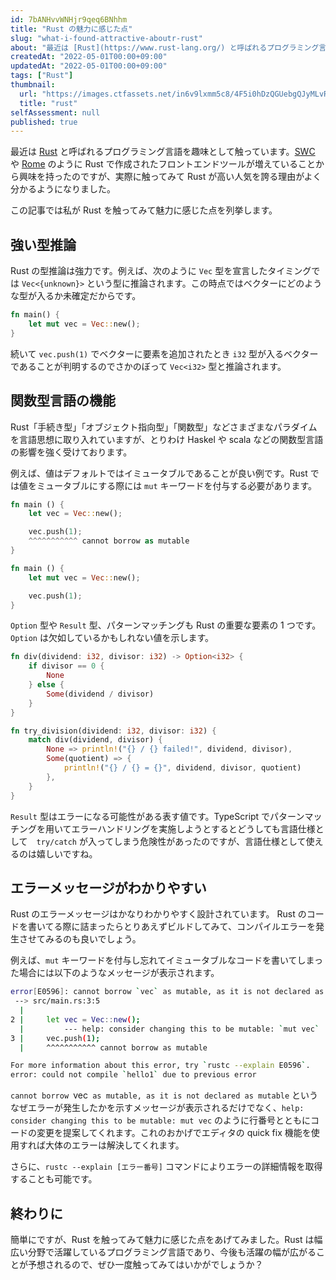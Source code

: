 ```yaml
---
id: 7bANHvvWNHjr9qeq6BNhhm
title: "Rust の魅力に感じた点"
slug: "what-i-found-attractive-aboutr-rust"
about: "最近は [Rust](https://www.rust-lang.org/) と呼ばれるプログラミング言語を趣味として触っています。[SWC](https://swc.rs/) や [Rome](https://rome.tools/) のように Rust で作成されたフロントエンドツールが増えていることから興味を持ったのですが、実際に触ってみて Rust が高い人気を誇る理由がよく分かるようになりました。  この記事では私が Rust を触ってみて魅力に感じた点を列挙していきます。"
createdAt: "2022-05-01T00:00+09:00"
updatedAt: "2022-05-01T00:00+09:00"
tags: ["Rust"]
thumbnail:
  url: "https://images.ctfassets.net/in6v9lxmm5c8/4F5i0hDzQGUebgQJyMLvRt/12f1c0e03fd5f3aec0a7720f02e59f35/Rust_programming_language_black_logo.svg.png"
  title: "rust"
selfAssessment: null
published: true
---
```

最近は [Rust](https://www.rust-lang.org/) と呼ばれるプログラミング言語を趣味として触っています。[SWC](https://swc.rs/) や [Rome](https://rome.tools/) のように Rust で作成されたフロントエンドツールが増えていることから興味を持ったのですが、実際に触ってみて Rust が高い人気を誇る理由がよく分かるようになりました。

この記事では私が Rust を触ってみて魅力に感じた点を列挙します。

## 強い型推論

Rust の型推論は強力です。例えば、次のように `Vec` 型を宣言したタイミングでは `Vec<{unknown}>` という型に推論されます。この時点ではベクターにどのような型が入るか未確定だからです。

```rs
fn main() {
    let mut vec = Vec::new();
}
```

続いて `vec.push(1)` でベクターに要素を追加されたとき `i32` 型が入るベクターであることが判明するのでさかのぼって `Vec<i32>` 型と推論されます。

## 関数型言語の機能

Rust「手続き型」「オブジェクト指向型」「関数型」などさまざまなパラダイムを言語思想に取り入れていますが、とりわけ Haskel や scala などの関数型言語の影響を強く受けております。

例えば、値はデフォルトではイミュータブルであることが良い例です。Rust では値をミュータブルにする際には `mut` キーワードを付与する必要があります。

```rs
fn main () {
    let vec = Vec::new();

    vec.push(1);
    ^^^^^^^^^^^ cannot borrow as mutable
}
```

```rs
fn main () {
    let mut vec = Vec::new();

    vec.push(1);
}
```

`Option` 型や `Result` 型、パターンマッチングも Rust の重要な要素の 1 つです。`Option` は欠如しているかもしれない値を示します。

```rs
fn div(dividend: i32, divisor: i32) -> Option<i32> {
    if divisor == 0 {
        None
    } else {
        Some(dividend / divisor)
    }
}

fn try_division(dividend: i32, divisor: i32) {
    match div(dividend, divisor) {
        None => println!("{} / {} failed!", dividend, divisor),
        Some(quotient) => {
            println!("{} / {} = {}", dividend, divisor, quotient)
        },
    }
}
```

`Result` 型はエラーになる可能性がある表す値です。TypeScript でパターンマッチングを用いてエラーハンドリングを実施しようとするとどうしても言語仕様として　`try/catch` が入ってしまう危険性があったのですが、言語仕様として使えるのは嬉しいですね。

## エラーメッセージがわかりやすい

Rust のエラーメッセージはかなりわかりやすく設計されています。 Rust のコードを書いてる際に詰まったらとりあえずビルドしてみて、コンパイルエラーを発生させてみるのも良いでしょう。

例えば、`mut` キーワードを付与し忘れてイミュータブルなコードを書いてしまった場合には以下のようなメッセージが表示されます。

```sh
error[E0596]: cannot borrow `vec` as mutable, as it is not declared as mutable
 --> src/main.rs:3:5
  |
2 |     let vec = Vec::new();
  |         --- help: consider changing this to be mutable: `mut vec`
3 |     vec.push(1);
  |     ^^^^^^^^^^^ cannot borrow as mutable

For more information about this error, try `rustc --explain E0596`.
error: could not compile `hello1` due to previous error
```

`cannot borrow `vec` as mutable, as it is not declared as mutable` というなぜエラーが発生したかを示すメッセージが表示されるだけでなく、`help: consider changing this to be mutable: mut vec` のように行番号とともにコードの変更を提案してくれます。これのおかげでエディタの quick fix 機能を使用すれば大体のエラーは解決してくれます。

さらに、`rustc --explain [エラー番号]` コマンドによりエラーの詳細情報を取得することも可能です。

## 終わりに

簡単にですが、Rust を触ってみて魅力に感じた点をあげてみました。Rust は幅広い分野で活躍しているプログラミング言語であり、今後も活躍の幅が広がることが予想されるので、ぜひ一度触ってみてはいかがでしょうか？

